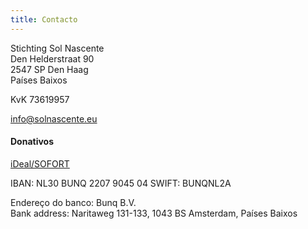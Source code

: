 ```yaml
---
title: Contacto
---
```


Stichting Sol Nascente<br>
Den Helderstraat 90<br>
2547 SP Den Haag<br>
Países Baixos

KvK 73619957

[info@solnascente.eu](mailto:info@solnascente.eu)

#### Donativos

[iDeal/SOFORT](https://bunq.me/solnascente)

IBAN: NL30 BUNQ 2207 9045 04
SWIFT: BUNQNL2A

Endereço do banco: Bunq B.V.<br>
Bank address: Naritaweg 131-133, 1043 BS Amsterdam, Países Baixos
